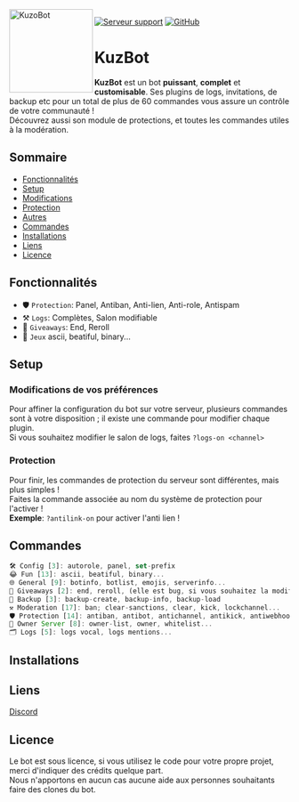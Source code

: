<img align=left src="https://images-ext-1.discordapp.net/external/uo-Bd748C29ykIQkOKSPOvnbiJJD9mAkjGBZmxYa1uo/https/i.imgur.com/Qnoa1cs.png?width=73&height=76" width="150" alt="KuzoBot" />

<a href="https://discord.gg/after"><img src="https://img.shields.io/discord/682193585210130508?color=7289da&logo=discord&logoColor=white" alt="Serveur support" /></a>
<a href="https://github.com/apoow3b/kuzobot"><img src="https://img.shields.io/github/stars/apoow3b/kuzobot?style=social" alt="GitHub" /></a>

# KuzBot
**KuzBot** est un bot __puissant__, __complet__ et **customisable**. Ses plugins de logs, invitations, de backup etc pour un total de plus de 60 commandes vous assure un contrôle de votre communauté !  
Découvrez aussi son module de protections, et toutes les commandes utiles à la modération.  

## Sommaire
  - [Fonctionnalités](#fonctionnalités)
  - [Setup](#setup)
  - [Modifications](#modifications-de-vos-préférences)
  - [Protection](#protection)
  - [Autres](#autres)
  - [Commandes](#commandes)
  - [Installations](#installations)
  - [Liens](#liens)
  - [Licence](#licence)

## Fonctionnalités
* 🛡️ `Protection`: Panel, Antiban, Anti-lien, Anti-role, Antispam
* ⚒️ `Logs`: Complètes, Salon modifiable
* 🎉 `Giveaways`: End, Reroll
* 🧮 `Jeux` ascii, beatiful, binary...

## Setup

### Modifications de vos préférences
Pour affiner la configuration du bot sur votre serveur, plusieurs commandes sont à votre disposition ; il existe une commande pour modifier chaque plugin.  
Si vous souhaitez modifier le salon de logs, faites `?logs-on <channel>`  

### Protection
Pour finir, les commandes de protection du serveur sont différentes, mais plus simples !  
Faites la commande associée au nom du système de protection pour l'activer !  
**Exemple**: `?antilink-on` pour activer l'anti lien !


## Commandes
```js
🛠️ Config [3]: autorole, panel, set-prefix
😂 Fun [13]: ascii, beatiful, binary...
🌐 General [9]: botinfo, botlist, emojis, serverinfo...
🎉 Giveaways [2]: end, reroll, (elle est bug, si vous souhaitez la modifiez, n hésitez pas :D)
🥇 Backup [3]: backup-create, backup-info, backup-load
⚒️ Moderation [17]: ban; clear-sanctions, clear, kick, lockchannel...
🛡️ Protection [14]: antiban, antibot, antichannel, antikick, antiwebhook...
🔩 Owner Server [8]: owner-list, owner, whitelist...
🗂️ Logs [5]: logs vocal, logs mentions...
```

## Installations



## Liens

[Discord](discord.gg/atfer)

## Licence
Le bot est sous licence, si vous utilisez le code pour votre propre projet, merci d'indiquer des crédits quelque part.  
Nous n'apportons en aucun cas aucune aide aux personnes souhaitants faire des clones du bot.
